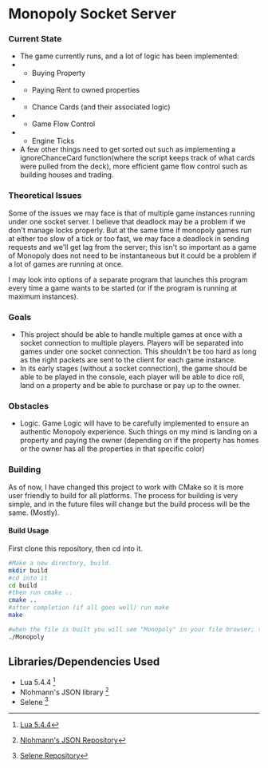 # Monopoly Socket Server

### Current State
- The game currently runs, and a lot of logic has been implemented:
- - Buying Property
- - Paying Rent to owned properties
- - Chance Cards (and their associated logic)
- - Game Flow Control
- - Engine Ticks
- A few other things need to get sorted out such as implementing a ignoreChanceCard function(where the script keeps track of what cards were pulled from the deck), more efficient game flow control such as building houses and trading.

### Theoretical Issues
Some of the issues we may face is that of multiple game instances running under one socket server. I believe that deadlock may be a problem if we don't manage locks properly. But at the same time if monopoly games run at either too slow of a tick or too fast, we may face a deadlock in sending requests and we'll get lag from the server; this isn't so important as a game of Monopoly does not need to be instantaneous but it could be a problem if a lot of games are running at once. 

I may look into options of a separate program that launches this program every time a game wants to be started (or if the program is running at maximum instances).

### Goals 
- This project should be able to handle multiple games at once with a socket connection to multiple players. Players will be separated into games under one socket connection. This shouldn't be too hard as long as the right packets are sent to the client for each game instance.
- In its early stages (without a socket connection), the game should be able to be played in the console, each player will be able to dice roll, land on a property and be able to purchase or pay up to the owner.

### Obstacles 
- Logic. Game Logic will have to be carefully implemented to ensure an authentic Monopoly experience. Such things on my mind is landing on a property and paying the owner (depending on if the property has homes or the owner has all the properties in that specific color)

### Building
As of now, I have changed this project to work with CMake so it is more user friendly to build for all platforms. The process for building is very simple, and in the future files will change but the build process will be the same. (Mostly).


#### Build Usage
First clone this repository, then cd into it.
```bash
#Make a new directory, build.
mkdir build
#cd into it
cd build
#then run cmake ..
cmake ..
#after completion (if all goes well) run make
make

#when the file is built you will see "Monopoly" in your file browser; to run this type:
./Monopoly
```

## Libraries/Dependencies Used

- Lua 5.4.4 [^1]
- Nlohmann's JSON library [^2]
- Selene [^3]
 

[^1]: [Lua 5.4.4](https://www.lua.org/ "https://www.lua.org/")

[^2]: [Nlohmann's JSON Repository](https://github.com/nlohmann/json "https://github.com/nlohmann/json")

[^3]: [Selene Repository](https://github.com/jeremyong/Selene "https://github.com/jeremyong/Selene")

